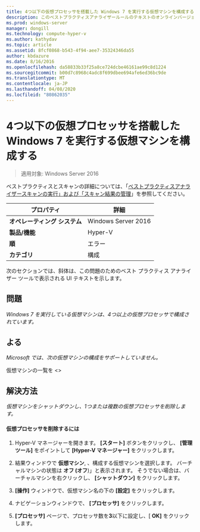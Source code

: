 ```yaml
---
title: 4つ以下の仮想プロセッサを搭載した Windows 7 を実行する仮想マシンを構成する
description: このベストプラクティスアナライザールールのテキストのオンラインバージョン。
ms.prod: windows-server
manager: dongill
ms.technology: compute-hyper-v
ms.author: kathydav
ms.topic: article
ms.assetid: 8fcf0868-b543-4f94-aee7-35324346da55
author: kbdazure
ms.date: 8/16/2016
ms.openlocfilehash: da58833b33f25a8ce724dcbe46161ae99c8d1224
ms.sourcegitcommit: b00d7c8968c4adc8f699dbee694afe6ed36bc9de
ms.translationtype: MT
ms.contentlocale: ja-JP
ms.lasthandoff: 04/08/2020
ms.locfileid: "80862035"
---
```

# <a name="configure-virtual-machines-running-windows-7-with-no-more-than-4-virtual-processors"></a>4つ以下の仮想プロセッサを搭載した Windows 7 を実行する仮想マシンを構成する

>適用対象: Windows Server 2016

ベストプラクティスとスキャンの詳細については、「[ベストプラクティスアナライザースキャンの実行」および「スキャン結果の管理](https://go.microsoft.com/fwlink/p/?LinkID=223177)」を参照してください。  
  
|プロパティ|詳細|  
|-|-|  
|**オペレーティング システム**|Windows Server 2016|  
|**製品/機能**|Hyper-V|  
|**順**|エラー|  
|**カテゴリ**|構成|  
  
次のセクションでは、斜体は、この問題のためのベスト プラクティス アナライザー ツールで表示される UI テキストを示します。  
  
## <a name="issue"></a>**問題**  
*Windows 7 を実行している仮想マシンは、4つ以上の仮想プロセッサで構成されています。*  
  
## <a name="impact"></a>**よる**  
*Microsoft では、次の仮想マシンの構成をサポートしていません。*  
  
仮想マシンの一覧を \<>  
  
## <a name="resolution"></a>**解決方法**  
*仮想マシンをシャットダウンし、1つまたは複数の仮想プロセッサを削除します。*  
  
#### <a name="to-remove-virtual-processors"></a>仮想プロセッサを削除するには  
  
1.  Hyper-V マネージャーを開きます。 **[スタート]** ボタンをクリックし、 **[管理ツール]** をポイントして **[Hyper-V マネージャー]** をクリックします。  
  
2.  結果ウィンドウで  **仮想マシン**, 、構成する仮想マシンを選択します。 バーチャルマシンの状態は **オフ (オフ**)」と表示されます。 そうでない場合は、バーチャルマシンを右クリックし、 **[シャットダウン]** をクリックします。  
  
3.  **[操作]** ウィンドウで、仮想マシン名の下の **[設定]** をクリックします。  
  
4.  ナビゲーションウィンドウで、 **[プロセッサ]** をクリックします。  
  
5.  **[プロセッサ]** ページで、プロセッサ数を**3**以下に設定し、[ **OK]** をクリックします。  
  


